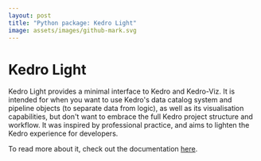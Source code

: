 ```yaml
---
layout: post
title: "Python package: Kedro Light"
image: assets/images/github-mark.svg
---
```


# Kedro Light

Kedro Light provides a minimal interface to Kedro and Kedro-Viz.
It is intended for when you want to use Kedro's data catalog system and pipeline objects (to separate data from logic), as well as its visualisation capabilities, but don't want to embrace the full Kedro project structure and workflow.
It was inspired by professional practice, and aims to lighten the Kedro experience for developers.

To read more about it, check out the documentation [here](https://wiseideas.au/kedro-light/).
